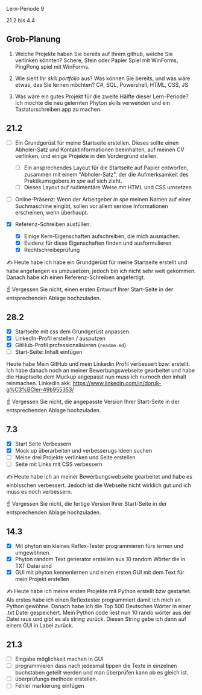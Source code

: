 Lern-Periode 9

21.2 bis 4.4

## Grob-Planung

1. Welche Projekte haben Sie bereits auf Ihrem github, welche Sie verlinken könnten?
  Schere, Stein oder Papier Spiel mit WinForms, PingPong spiel mit WinForms.
   
3. Wie sieht Ihr *skill portfolio* aus? Was können Sie bereits, und was wäre etwas, das Sie lernen möchten?
  C#, SQL, Powershell, HTML, CSS, JS
   
4. Was wäre ein gutes Projekt für die zweite Hälfte dieser Lern-Periode?
   Ich möchte die neu gelernten Phyton skills verwenden und ein Tastaturschreiben app zu machen.

## 21.2

- [ ] Ein Grundgerüst für meine Startseite erstellen. Dieses sollte einen Abholer-Satz und Kontaktinformationen beeinhalten, auf meinen CV verlinken, und einige Projekte in den Vordergrund stellen.
  
  - [ ] Ein ansprechendes Layout für die Startseite auf Papier entworfen, zusammen mit einem "Abholer-Satz", der die Aufmerksamkeit des Praktikumsgebers *in spe* auf sich zieht.
  - [ ] Dieses Layout auf rudimentäre Weise mit HTML und CSS umsetzen
- [ ] Online-Präsenz: Wenn der Arbeitgeber *in spe* meinen Namen auf einer Suchmaschine eingibt, sollen vor allem seriöse Informationen erscheinen, wenn überhaupt.
  
- [x] Referenz-Schreiben ausfüllen:
  
  - [x] Einige Kern-Eigenschaften aufschreiben, die mich ausmachen.
  - [x] Evidenz für diese Eigenschaften finden und ausformulieren
  - [x] Rechtschreibeprüfung

✍️ Heute habe ich habe ein Grundgerüst für meine Startseite erstellt und habe angefangen es umzusetzen, jedoch bin ich nicht sehr weit gekommen. Danach habe ich einen Referenz-Schreiben angefertigt.

☝️ Vergessen Sie nicht, einen ersten Entwurf Ihrer Start-Seite in der entsprechenden Ablage hochzuladen.

## 28.2

- [x] Startseite mit css dem Grundgerüst anpassen.
- [x] LinkedIn-Profil erstellen / ausputzen
- [x] GitHub-Profil professionalisieren (`readme.md`)
- [ ] Start-Seite: Inhalt einfügen

Heute habe Mein GitHub und mein Linkedin Profil verbessert bzw. erstellt. Ich habe danach noch an meiner Bewerbungswebseite gearbeitet und habe die Hauptseite dem Muckup angepasst nun muss ich nurnoch den inhalt reinmachen.
LinkedIn akk: https://www.linkedin.com/in/doruk-g%C3%BCler-49b955353/

☝️ Vergessen Sie nicht, die angepasste Version Ihrer Start-Seite in der entsprechenden Ablage hochzuladen.

## 7.3

- [x] Start Seite Verbessern
- [x] Mock up überarbeiten und verbesserugs Ideen suchen
- [ ] Meine drei Projekte verlinken und Seite erstellen
- [ ] Seite mit Links mit CSS verbessern

✍️ Heute habe ich an meiner Bewerbungswebseite gearbeitet und habe es einbisschen verbessert. Jedoch ist die Webseite nicht wirklich gut und ich muss es noch verbessern.

☝️ Vergessen Sie nicht, die fertige Version Ihrer Start-Seite in der entsprechenden Ablage hochzuladen.

## 14.3

- [x] Mit phyton ein kleines Reflex-Tester programmieren fürs lernen und umgewöhnen.
- [x] Phyton random Text generator erstellen aus 10 random Wörter die in TXT Datei sind
- [x] GUI mit phyton kennenlernen und einen ersten GUI mit dem Text für mein Projekt erstellen

✍️ Heute habe ich meine ersten Projekte mit Python erstellt bzw gestartet. Als erstes habe ich einen Reflextester programmiert damit ich mich an Python gewöhne. Danach habe ich die Top 500 Deutschen Wörter in einer .txt Datei gespeichert. Mein Python code liest nun 10 rando wörter aus der Datei raus und gibt es als string zurück. Diesen String gebe ich dann auf einem GUI in Label zurück.

## 21.3

- [ ] Eingabe möglichkeit machen in GUI
- [ ] programmieren dass nach jedesmal tippen die Texte in einzelnen buchstaben geteilt werden und man überprüfen kann ob es gleich ist.
- [ ] überprüfungs methode erstellen.
- [ ] Fehler markierung einfügen
